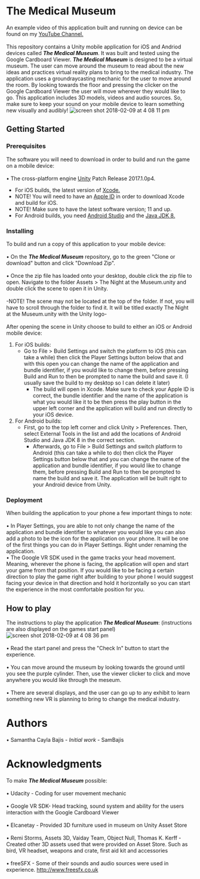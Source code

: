 # The Medical Museum
An example video of this application built and running on device can be found on my [YouTube Channel.](https://www.youtube.com/watch?v=0G-nmxteUjY "YouTube")
<br />
<br /> This repository contains a Unity mobile application for iOS and Andriod devices called **_The Medical Museum_**. It was built and tested using the Google Cardboard Viewer. **_The Medical Museum_** is designed to be a virtual museum. The user can move around the museum to read about the new ideas and practices virtual reality plans to bring to the medical industry. The application uses a groundraycasting mechanic for the user to move around the room. By looking towards the floor and pressing the clicker on the Google Cardboard Viewer the user will move wherever they would like to go. This application includes 3D models, videos and audio sources. So, make sure to keep your sound on your mobile device to learn something new visually and audibly!
![screen shot 2018-02-09 at 4 08 11 pm](https://user-images.githubusercontent.com/35173600/36050215-a69e1320-0db3-11e8-9afa-204c6f31f832.png)

## Getting Started

### Prerequisites
The software you will need to download in order to build and run the game on a mobile device:
<br />
<br /> • The cross-platform engine [Unity](https://unity3d.com/unity/qa/patch-releases/2017.1.0p4 "Unity 3D download") Patch Release 2017.1.0p4.
<br />
- For iOS builds, the latest version of [Xcode.](https://developer.apple.com/download/ "Xcode 9.3 Beta")
- NOTE! You will need to have an [Apple ID](https://appleid.apple.com/account#!&page=create "Developer Account") in order to download Xcode and build for iOS.
- NOTE! Make sure to have the latest software version; 11 and up.
- For Android builds, you need [Android Studio](https://developer.android.com/studio/index.html "Android Studio download") and the [Java JDK 8.](http://www.oracle.com/technetwork/java/javase/downloads/jdk8-downloads-2133151.html "JDK download")

### Installing
To build and run a copy of this application to your mobile device:
<br />
<br /> • On the **_The Medical Museum_** repository, go to the green "Clone or download" button and click "Download Zip".
<br />
<br /> • Once the zip file has loaded onto your desktop, double click the zip file to open. Navigate to the folder Assets > The Night at the Museum.unity and double click the scene to open it in Unity.
<br />
<br /> -NOTE! The scene may not be located at the top of the folder. If not, you will have to scroll through the folder to find it. It will be titled exactly The Night at the Museum.unity with the Unity logo-
<br />
<br /> After opening the scene in Unity choose to build to either an iOS or Android mobile device:
<br />
1. For iOS builds:
   - Go to File > Build Settings and switch the platform to iOS (this can take a while) then click the Player Settings button below that and with this open you can change the name of the application and bundle identifier, if you would like to change them, before pressing Build and Run to then be prompted to name the build and save it. (I usually save the build to my desktop so I can delete it later) 
     - The build will open in Xcode. Make sure to check your Apple ID is correct, the bundle identifier and the name of the application is what you would like it to be then press the play button in the upper left corner and the application will build and run directly to your iOS device.
2. For Android builds:
   - First, go to the top left corner and click Unity > Preferences. Then, select External Tools in the list and add the locations of Android Studio and Java JDK 8 in the correct section.
     - Afterwards, go to File > Build Settings and switch platform to Android (this can take a while to do) then click the Player Settings button below that and you can change the name of the application and bundle identifier, if you would like to change them, before pressing Build and Run to then be prompted to name the build and save it. The application will be built right to your Android device from Unity. 

### Deployment
When building the application to your phone a few important things to note:
<br />
<br /> • In Player Settings, you are able to not only change the name of the application and bundle identifier to whatever you would like you can also add a photo to be the icon for the application on your phone. It will be one of the first things you can do in Player Settings. Right under renaming the application.
<br /> • The Google VR SDK used in the game tracks your head movement. Meaning, wherever the phone is facing, the application will open and start your game from that position. If you would like to be facing a certain direction to play the game right after building to your phone I would suggest facing your device in that direction and hold it horizontally so you can start the experience in the most comfortable position for you.

## How to play
The instructions to play the application **_The Medical Museum_**: (instructions are also displayed on the games start panel)
![screen shot 2018-02-09 at 4 08 36 pm](https://user-images.githubusercontent.com/35173600/36050232-bb2b652c-0db3-11e8-8e4a-81b7dcad63a0.png)
<br />
<br /> • Read the start panel and press the "Check In" button to start the experience.
<br />
<br /> • You can move around the museum by looking towards the ground until you see the purple cylinder. Then, use the viewer clicker to click and move anywhere you would like through the meseum.
<br />
<br /> • There are several displays, and the user can go up to any exhibit to learn something new VR is planning to bring to change the medical industry.
<br />

# Authors
• Samantha Cayla Bajis - _Initial work_ - SamBajis

# Acknowledgments
To make **_The Medical Museum_** possible:
<br /> 
<br /> • Udacity - Coding for user movement mechanic
<br /> 
<br /> • Google VR SDK- Head tracking, sound system and ability for the users interaction with the Google Cardboard Viewer
<br /> 
<br /> • Elcanetay - Provided 3D furniture used in museum on Unity Asset Store
<br />
<br /> • Remi Storms, Assets 3D, Vaiday Team, Object Null, Thomas K. Kerff - Created other 3D assets used that were provided on Asset Store. Such as bird, VR headset, weapons and crate, first aid kit and accessories
<br />
<br /> • freeSFX - Some of their sounds and audio sources were used in experience. http://www.freesfx.co.uk
